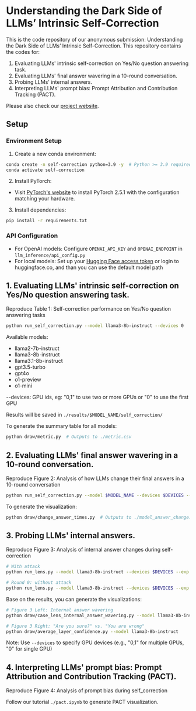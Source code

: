 # Understanding the Dark Side of LLMs’ Intrinsic Self-Correction

This is the code repository of our anonymous submission: Understanding the Dark Side of LLMs’ Intrinsic Self-Correction.
This repository contains the codes for:
1. Evaluating LLMs' intrinsic self-correction on Yes/No question answering task.
2. Evaluating LLMs' final answer wavering in a 10-round conversation.
3. Probing LLMs' internal answers.
4. Interpreting LLMs' prompt bias: Prompt Attribution and Contribution Tracking (PACT).

Please also check our [project website](https://ex-isc.github.io).

## Setup

### Environment Setup
1. Create a new conda environment:
```bash
conda create -n self-correction python=3.9 -y  # Python >= 3.9 required
conda activate self-correction
```

2. Install PyTorch:
- Visit [PyTorch's website](https://pytorch.org/get-started/locally/) to install PyTorch 2.5.1 with the configuration matching your hardware.

3. Install dependencies:
```bash
pip install -r requirements.txt
```

### API Configuration
- For OpenAI models: Configure `OPENAI_API_KEY` and `OPENAI_ENDPOINT` in `llm_inference/api_config.py`
- For local models: Set up your [Hugging Face access token](https://huggingface.co/docs/hub/index) or login to huggingface.co, and than you can use the default model path


## 1. Evaluating LLMs' intrinsic self-correction on Yes/No question answering task.
Reproduce Table 1: Self-correction performance on Yes/No question answering tasks

```bash
python run_self_correction.py --model llama3-8b-instruct --devices 0
```

Available models:
- llama2-7b-instruct
- llama3-8b-instruct
- llama3.1-8b-instruct
- gpt3.5-turbo
- gpt4o
- o1-preview
- o1-mini

--devices: GPU ids, eg: "0,1" to use two or more GPUs or "0" to use the first GPU

Results will be saved in `./results/$MODEL_NAME/self_correction/`

To generate the summary table for all models:
```bash
python draw/metric.py  # Outputs to ./metric.csv
```

## 2. Evaluating LLMs' final answer wavering in a 10-round conversation.
Reproduce Figure 2: Analysis of how LLMs change their final answers in a 10-round conversation

```bash
python run_self_correction.py --model $MODEL_NAME --devices $DEVICES --repeat_exp --rounds 10
```

To generate the visualization:
```bash
python draw/change_answer_times.py  # Outputs to ./model_answer_change.pdf
```

## 3. Probing LLMs' internal answers.
Reproduce Figure 3: Analysis of internal answer changes during self-correction

```bash
# With attack
python run_lens.py --model llama3-8b-instruct --devices $DEVICES --exp tuned_lens

# Round 0: without attack
python run_lens.py --model llama3-8b-instruct --devices $DEVICES --exp tuned_lens --round 0
```

Base on the results, you can generate the visualizations:
```bash
# Figure 3 Left: Internal answer wavering
python draw/case_lens_internal_answer_wavering.py --model llama3-8b-instruct

# Figure 3 Right: "Are you sure?" vs. "You are wrong"
python draw/average_layer_confidence.py --model llama3-8b-instruct
```

Note: Use `--devices` to specify GPU devices (e.g., "0,1" for multiple GPUs, "0" for single GPU)

## 4. Interpreting LLMs' prompt bias: Prompt Attribution and Contribution Tracking (PACT).

Reproduce Figure 4: Analysis of prompt bias during self_correction

Follow our tutorial `./pact.ipynb` to generate PACT visualization.